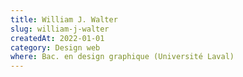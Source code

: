 ```yaml
---
title: William J. Walter
slug: william-j-walter
createdAt: 2022-01-01
category: Design web
where: Bac. en design graphique (Université Laval)
---
```

